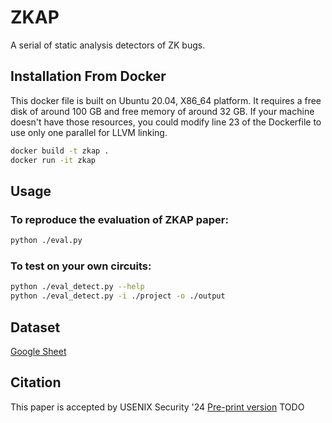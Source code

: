 # ZKAP
A serial of static analysis detectors of ZK bugs.

## Installation From Docker
This docker file is built on Ubuntu 20.04, X86_64 platform.
It requires a free disk of around 100 GB and free memory of around 32 GB.
If your machine doesn't have those resources, you could modify line 23 of the Dockerfile to use only one parallel for LLVM linking.
```bash
docker build -t zkap .
docker run -it zkap
```

## Usage
### To reproduce the evaluation of ZKAP paper:
```bash
python ./eval.py
```

### To test on your own circuits:
```bash
python ./eval_detect.py --help
python ./eval_detect.py -i ./project -o ./output
```

## Dataset
[Google Sheet](https://docs.google.com/spreadsheets/d/1hiEodPGrp4DlI0ULgmqxRv6j71kdi-fkb8tXaP5B59w/edit?usp=sharing)

## Citation
This paper is accepted by USENIX Security '24
[Pre-print version](https://eprint.iacr.org/2023/190)
TODO
